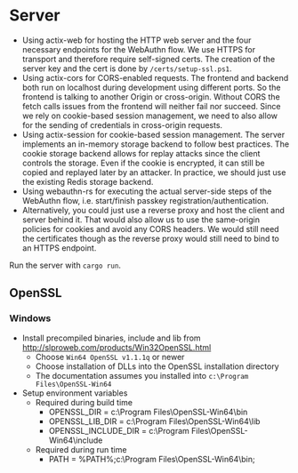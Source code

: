 # Server

- Using actix-web for hosting the HTTP web server and the four necessary endpoints for the WebAuthn flow.
  We use HTTPS for transport and therefore require self-signed certs.
  The creation of the server key and the cert is done by `/certs/setup-ssl.ps1`.
- Using actix-cors for CORS-enabled requests. The frontend and backend both run on localhost during development using different ports.
  So the frontend is talking to another Origin or cross-origin.
  Without CORS the fetch calls issues from the frontend will neither fail nor succeed.
  Since we rely on cookie-based session management, we need to also allow for the sending of credentials in cross-origin requests.
- Using actix-session for cookie-based session management.
  The server implements an in-memory storage backend to follow best practices.
  The cookie storage backend allows for replay attacks since the client controls the storage.
  Even if the cookie is encrypted, it can still be copied and replayed later by an attacker.
  In practice, we should just use the existing Redis storage backend.
- Using webauthn-rs for executing the actual server-side steps of the WebAuthn flow, i.e. start/finish passkey registration/authentication.
- Alternatively, you could just use a reverse proxy and host the client and server behind it.
  That would also allow us to use the same-origin policies for cookies and avoid any CORS headers.
  We would still need the certificates though as the reverse proxy would still need to bind to an HTTPS endpoint.

Run the server with `cargo run`.

## OpenSSL

### Windows

- Install precompiled binaries, include and lib from http://slproweb.com/products/Win32OpenSSL.html
  - Choose `Win64 OpenSSL v1.1.1q` or newer
  - Choose installation of DLLs into the OpenSSL installation directory
  - The documentation assumes you installed into `c:\Program Files\OpenSSL-Win64`
- Setup environment variables
  - Required during build time
    - OPENSSL_DIR = c:\Program Files\OpenSSL-Win64\bin
    - OPENSSL_LIB_DIR = c:\Program Files\OpenSSL-Win64\lib
    - OPENSSL_INCLUDE_DIR = c:\Program Files\OpenSSL-Win64\include
  - Required during run time
    - PATH = %PATH%;c:\Program Files\OpenSSL-Win64\bin;
